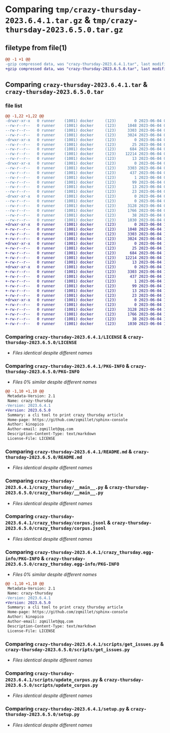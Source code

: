 # Comparing `tmp/crazy-thursday-2023.6.4.1.tar.gz` & `tmp/crazy-thursday-2023.6.5.0.tar.gz`

## filetype from file(1)

```diff
@@ -1 +1 @@
-gzip compressed data, was "crazy-thursday-2023.6.4.1.tar", last modified: Sun Jun  4 05:27:32 2023, max compression
+gzip compressed data, was "crazy-thursday-2023.6.5.0.tar", last modified: Sun Jun  4 17:27:14 2023, max compression
```

## Comparing `crazy-thursday-2023.6.4.1.tar` & `crazy-thursday-2023.6.5.0.tar`

### file list

```diff
@@ -1,22 +1,22 @@
-drwxr-xr-x   0 runner    (1001) docker     (123)        0 2023-06-04 05:27:32.628260 crazy-thursday-2023.6.4.1/
--rw-r--r--   0 runner    (1001) docker     (123)     1048 2023-06-04 05:27:19.000000 crazy-thursday-2023.6.4.1/LICENSE
--rw-r--r--   0 runner    (1001) docker     (123)     3303 2023-06-04 05:27:32.628260 crazy-thursday-2023.6.4.1/PKG-INFO
--rw-r--r--   0 runner    (1001) docker     (123)     3024 2023-06-04 05:27:19.000000 crazy-thursday-2023.6.4.1/README.md
-drwxr-xr-x   0 runner    (1001) docker     (123)        0 2023-06-04 05:27:32.628260 crazy-thursday-2023.6.4.1/crazy_thursday/
--rw-r--r--   0 runner    (1001) docker     (123)       25 2023-06-04 05:27:24.000000 crazy-thursday-2023.6.4.1/crazy_thursday/__init__.py
--rw-r--r--   0 runner    (1001) docker     (123)      684 2023-06-04 05:27:19.000000 crazy-thursday-2023.6.4.1/crazy_thursday/__main__.py
--rw-r--r--   0 runner    (1001) docker     (123)    12214 2023-06-04 05:27:24.000000 crazy-thursday-2023.6.4.1/crazy_thursday/corpus.jsonl
--rw-r--r--   0 runner    (1001) docker     (123)       13 2023-06-04 05:27:19.000000 crazy-thursday-2023.6.4.1/crazy_thursday/requirements.txt
-drwxr-xr-x   0 runner    (1001) docker     (123)        0 2023-06-04 05:27:32.628260 crazy-thursday-2023.6.4.1/crazy_thursday.egg-info/
--rw-r--r--   0 runner    (1001) docker     (123)     3303 2023-06-04 05:27:32.000000 crazy-thursday-2023.6.4.1/crazy_thursday.egg-info/PKG-INFO
--rw-r--r--   0 runner    (1001) docker     (123)      437 2023-06-04 05:27:32.000000 crazy-thursday-2023.6.4.1/crazy_thursday.egg-info/SOURCES.txt
--rw-r--r--   0 runner    (1001) docker     (123)        1 2023-06-04 05:27:32.000000 crazy-thursday-2023.6.4.1/crazy_thursday.egg-info/dependency_links.txt
--rw-r--r--   0 runner    (1001) docker     (123)       99 2023-06-04 05:27:32.000000 crazy-thursday-2023.6.4.1/crazy_thursday.egg-info/entry_points.txt
--rw-r--r--   0 runner    (1001) docker     (123)       13 2023-06-04 05:27:32.000000 crazy-thursday-2023.6.4.1/crazy_thursday.egg-info/requires.txt
--rw-r--r--   0 runner    (1001) docker     (123)       23 2023-06-04 05:27:32.000000 crazy-thursday-2023.6.4.1/crazy_thursday.egg-info/top_level.txt
-drwxr-xr-x   0 runner    (1001) docker     (123)        0 2023-06-04 05:27:32.628260 crazy-thursday-2023.6.4.1/scripts/
--rw-r--r--   0 runner    (1001) docker     (123)        0 2023-06-04 05:27:19.000000 crazy-thursday-2023.6.4.1/scripts/__init__.py
--rw-r--r--   0 runner    (1001) docker     (123)     3128 2023-06-04 05:27:19.000000 crazy-thursday-2023.6.4.1/scripts/get_issues.py
--rw-r--r--   0 runner    (1001) docker     (123)     1766 2023-06-04 05:27:19.000000 crazy-thursday-2023.6.4.1/scripts/update_curpus.py
--rw-r--r--   0 runner    (1001) docker     (123)       38 2023-06-04 05:27:32.628260 crazy-thursday-2023.6.4.1/setup.cfg
--rw-r--r--   0 runner    (1001) docker     (123)     1030 2023-06-04 05:27:19.000000 crazy-thursday-2023.6.4.1/setup.py
+drwxr-xr-x   0 runner    (1001) docker     (123)        0 2023-06-04 17:27:14.554201 crazy-thursday-2023.6.5.0/
+-rw-r--r--   0 runner    (1001) docker     (123)     1048 2023-06-04 17:26:57.000000 crazy-thursday-2023.6.5.0/LICENSE
+-rw-r--r--   0 runner    (1001) docker     (123)     3303 2023-06-04 17:27:14.554201 crazy-thursday-2023.6.5.0/PKG-INFO
+-rw-r--r--   0 runner    (1001) docker     (123)     3024 2023-06-04 17:26:57.000000 crazy-thursday-2023.6.5.0/README.md
+drwxr-xr-x   0 runner    (1001) docker     (123)        0 2023-06-04 17:27:14.550201 crazy-thursday-2023.6.5.0/crazy_thursday/
+-rw-r--r--   0 runner    (1001) docker     (123)       25 2023-06-04 17:27:02.000000 crazy-thursday-2023.6.5.0/crazy_thursday/__init__.py
+-rw-r--r--   0 runner    (1001) docker     (123)      684 2023-06-04 17:26:57.000000 crazy-thursday-2023.6.5.0/crazy_thursday/__main__.py
+-rw-r--r--   0 runner    (1001) docker     (123)    12214 2023-06-04 17:27:02.000000 crazy-thursday-2023.6.5.0/crazy_thursday/corpus.jsonl
+-rw-r--r--   0 runner    (1001) docker     (123)       13 2023-06-04 17:26:57.000000 crazy-thursday-2023.6.5.0/crazy_thursday/requirements.txt
+drwxr-xr-x   0 runner    (1001) docker     (123)        0 2023-06-04 17:27:14.554201 crazy-thursday-2023.6.5.0/crazy_thursday.egg-info/
+-rw-r--r--   0 runner    (1001) docker     (123)     3303 2023-06-04 17:27:14.000000 crazy-thursday-2023.6.5.0/crazy_thursday.egg-info/PKG-INFO
+-rw-r--r--   0 runner    (1001) docker     (123)      437 2023-06-04 17:27:14.000000 crazy-thursday-2023.6.5.0/crazy_thursday.egg-info/SOURCES.txt
+-rw-r--r--   0 runner    (1001) docker     (123)        1 2023-06-04 17:27:14.000000 crazy-thursday-2023.6.5.0/crazy_thursday.egg-info/dependency_links.txt
+-rw-r--r--   0 runner    (1001) docker     (123)       99 2023-06-04 17:27:14.000000 crazy-thursday-2023.6.5.0/crazy_thursday.egg-info/entry_points.txt
+-rw-r--r--   0 runner    (1001) docker     (123)       13 2023-06-04 17:27:14.000000 crazy-thursday-2023.6.5.0/crazy_thursday.egg-info/requires.txt
+-rw-r--r--   0 runner    (1001) docker     (123)       23 2023-06-04 17:27:14.000000 crazy-thursday-2023.6.5.0/crazy_thursday.egg-info/top_level.txt
+drwxr-xr-x   0 runner    (1001) docker     (123)        0 2023-06-04 17:27:14.554201 crazy-thursday-2023.6.5.0/scripts/
+-rw-r--r--   0 runner    (1001) docker     (123)        0 2023-06-04 17:26:57.000000 crazy-thursday-2023.6.5.0/scripts/__init__.py
+-rw-r--r--   0 runner    (1001) docker     (123)     3128 2023-06-04 17:26:57.000000 crazy-thursday-2023.6.5.0/scripts/get_issues.py
+-rw-r--r--   0 runner    (1001) docker     (123)     1766 2023-06-04 17:26:57.000000 crazy-thursday-2023.6.5.0/scripts/update_curpus.py
+-rw-r--r--   0 runner    (1001) docker     (123)       38 2023-06-04 17:27:14.554201 crazy-thursday-2023.6.5.0/setup.cfg
+-rw-r--r--   0 runner    (1001) docker     (123)     1030 2023-06-04 17:26:57.000000 crazy-thursday-2023.6.5.0/setup.py
```

### Comparing `crazy-thursday-2023.6.4.1/LICENSE` & `crazy-thursday-2023.6.5.0/LICENSE`

 * *Files identical despite different names*

### Comparing `crazy-thursday-2023.6.4.1/PKG-INFO` & `crazy-thursday-2023.6.5.0/PKG-INFO`

 * *Files 0% similar despite different names*

```diff
@@ -1,10 +1,10 @@
 Metadata-Version: 2.1
 Name: crazy-thursday
-Version: 2023.6.4.1
+Version: 2023.6.5.0
 Summary: a cli tool to print crazy thursday article
 Home-page: https://github.com/zqmillet/sphinx-console
 Author: kinopico
 Author-email: zqmillet@qq.com
 Description-Content-Type: text/markdown
 License-File: LICENSE
```

### Comparing `crazy-thursday-2023.6.4.1/README.md` & `crazy-thursday-2023.6.5.0/README.md`

 * *Files identical despite different names*

### Comparing `crazy-thursday-2023.6.4.1/crazy_thursday/__main__.py` & `crazy-thursday-2023.6.5.0/crazy_thursday/__main__.py`

 * *Files identical despite different names*

### Comparing `crazy-thursday-2023.6.4.1/crazy_thursday/corpus.jsonl` & `crazy-thursday-2023.6.5.0/crazy_thursday/corpus.jsonl`

 * *Files identical despite different names*

### Comparing `crazy-thursday-2023.6.4.1/crazy_thursday.egg-info/PKG-INFO` & `crazy-thursday-2023.6.5.0/crazy_thursday.egg-info/PKG-INFO`

 * *Files 0% similar despite different names*

```diff
@@ -1,10 +1,10 @@
 Metadata-Version: 2.1
 Name: crazy-thursday
-Version: 2023.6.4.1
+Version: 2023.6.5.0
 Summary: a cli tool to print crazy thursday article
 Home-page: https://github.com/zqmillet/sphinx-console
 Author: kinopico
 Author-email: zqmillet@qq.com
 Description-Content-Type: text/markdown
 License-File: LICENSE
```

### Comparing `crazy-thursday-2023.6.4.1/scripts/get_issues.py` & `crazy-thursday-2023.6.5.0/scripts/get_issues.py`

 * *Files identical despite different names*

### Comparing `crazy-thursday-2023.6.4.1/scripts/update_curpus.py` & `crazy-thursday-2023.6.5.0/scripts/update_curpus.py`

 * *Files identical despite different names*

### Comparing `crazy-thursday-2023.6.4.1/setup.py` & `crazy-thursday-2023.6.5.0/setup.py`

 * *Files identical despite different names*

